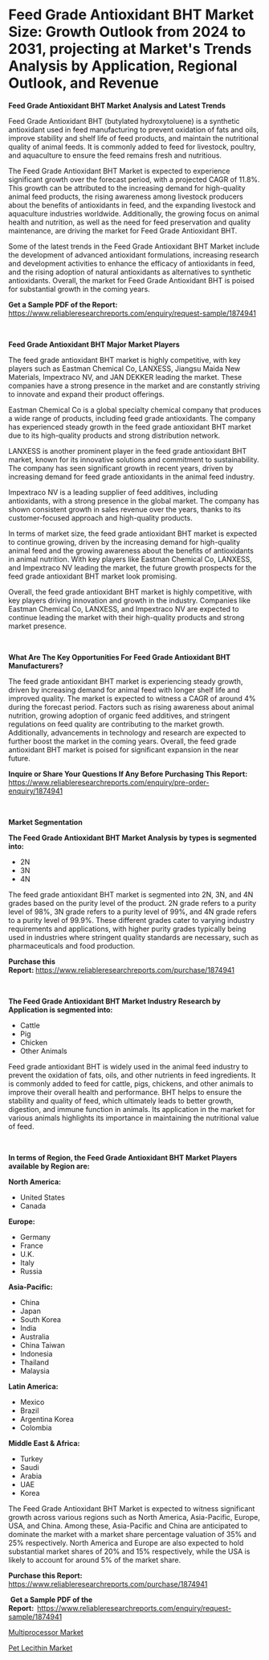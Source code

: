 <p><h1>Feed Grade Antioxidant BHT Market Size: Growth Outlook from 2024 to 2031, projecting at Market's Trends Analysis by Application, Regional Outlook, and Revenue</h1></p><p><strong>Feed Grade Antioxidant BHT Market Analysis and Latest Trends</strong></p>
<p><p>Feed Grade Antioxidant BHT (butylated hydroxytoluene) is a synthetic antioxidant used in feed manufacturing to prevent oxidation of fats and oils, improve stability and shelf life of feed products, and maintain the nutritional quality of animal feeds. It is commonly added to feed for livestock, poultry, and aquaculture to ensure the feed remains fresh and nutritious.</p><p>The Feed Grade Antioxidant BHT Market is expected to experience significant growth over the forecast period, with a projected CAGR of 11.8%. This growth can be attributed to the increasing demand for high-quality animal feed products, the rising awareness among livestock producers about the benefits of antioxidants in feed, and the expanding livestock and aquaculture industries worldwide. Additionally, the growing focus on animal health and nutrition, as well as the need for feed preservation and quality maintenance, are driving the market for Feed Grade Antioxidant BHT.</p><p>Some of the latest trends in the Feed Grade Antioxidant BHT Market include the development of advanced antioxidant formulations, increasing research and development activities to enhance the efficacy of antioxidants in feed, and the rising adoption of natural antioxidants as alternatives to synthetic antioxidants. Overall, the market for Feed Grade Antioxidant BHT is poised for substantial growth in the coming years.</p></p>
<p><strong>Get a Sample PDF of the Report:&nbsp;</strong> <a href="https://www.reliableresearchreports.com/enquiry/request-sample/1874941">https://www.reliableresearchreports.com/enquiry/request-sample/1874941</a></p>
<p>&nbsp;</p>
<p><strong>Feed Grade Antioxidant BHT Major Market Players</strong></p>
<p><p>The feed grade antioxidant BHT market is highly competitive, with key players such as Eastman Chemical Co, LANXESS, Jiangsu Maida New Materials, Impextraco NV, and JAN DEKKER leading the market. These companies have a strong presence in the market and are constantly striving to innovate and expand their product offerings.</p><p>Eastman Chemical Co is a global specialty chemical company that produces a wide range of products, including feed grade antioxidants. The company has experienced steady growth in the feed grade antioxidant BHT market due to its high-quality products and strong distribution network.</p><p>LANXESS is another prominent player in the feed grade antioxidant BHT market, known for its innovative solutions and commitment to sustainability. The company has seen significant growth in recent years, driven by increasing demand for feed grade antioxidants in the animal feed industry.</p><p>Impextraco NV is a leading supplier of feed additives, including antioxidants, with a strong presence in the global market. The company has shown consistent growth in sales revenue over the years, thanks to its customer-focused approach and high-quality products.</p><p>In terms of market size, the feed grade antioxidant BHT market is expected to continue growing, driven by the increasing demand for high-quality animal feed and the growing awareness about the benefits of antioxidants in animal nutrition. With key players like Eastman Chemical Co, LANXESS, and Impextraco NV leading the market, the future growth prospects for the feed grade antioxidant BHT market look promising.</p><p>Overall, the feed grade antioxidant BHT market is highly competitive, with key players driving innovation and growth in the industry. Companies like Eastman Chemical Co, LANXESS, and Impextraco NV are expected to continue leading the market with their high-quality products and strong market presence.</p></p>
<p>&nbsp;</p>
<p><strong>What Are The Key Opportunities For Feed Grade Antioxidant BHT Manufacturers?</strong></p>
<p><p>The feed grade antioxidant BHT market is experiencing steady growth, driven by increasing demand for animal feed with longer shelf life and improved quality. The market is expected to witness a CAGR of around 4% during the forecast period. Factors such as rising awareness about animal nutrition, growing adoption of organic feed additives, and stringent regulations on feed quality are contributing to the market growth. Additionally, advancements in technology and research are expected to further boost the market in the coming years. Overall, the feed grade antioxidant BHT market is poised for significant expansion in the near future.</p></p>
<p><strong>Inquire or Share Your Questions If Any Before Purchasing This Report:</strong> <a href="https://www.reliableresearchreports.com/enquiry/pre-order-enquiry/1874941">https://www.reliableresearchreports.com/enquiry/pre-order-enquiry/1874941</a></p>
<p>&nbsp;</p>
<p><strong>Market Segmentation</strong></p>
<p><strong>The Feed Grade Antioxidant BHT Market Analysis by types is segmented into:</strong></p>
<p><ul><li>2N</li><li>3N</li><li>4N</li></ul></p>
<p><p>The feed grade antioxidant BHT market is segmented into 2N, 3N, and 4N grades based on the purity level of the product. 2N grade refers to a purity level of 98%, 3N grade refers to a purity level of 99%, and 4N grade refers to a purity level of 99.9%. These different grades cater to varying industry requirements and applications, with higher purity grades typically being used in industries where stringent quality standards are necessary, such as pharmaceuticals and food production.</p></p>
<p><strong>Purchase this Report:&nbsp;</strong><a href="https://www.reliableresearchreports.com/purchase/1874941">https://www.reliableresearchreports.com/purchase/1874941</a></p>
<p>&nbsp;</p>
<p><strong>The Feed Grade Antioxidant BHT Market Industry Research by Application is segmented into:</strong></p>
<p><ul><li>Cattle</li><li>Pig</li><li>Chicken</li><li>Other Animals</li></ul></p>
<p><p>Feed grade antioxidant BHT is widely used in the animal feed industry to prevent the oxidation of fats, oils, and other nutrients in feed ingredients. It is commonly added to feed for cattle, pigs, chickens, and other animals to improve their overall health and performance. BHT helps to ensure the stability and quality of feed, which ultimately leads to better growth, digestion, and immune function in animals. Its application in the market for various animals highlights its importance in maintaining the nutritional value of feed.</p></p>
<p>&nbsp;</p>
<p><strong>In terms of Region, the Feed Grade Antioxidant BHT Market Players available by Region are:</strong></p>
<p>
    <p> <strong> North America: </strong>
        <ul>
            <li>United States</li>
            <li>Canada</li>
        </ul>
        </p> 
    <p> <strong> Europe: </strong>
        <ul>
            <li>Germany</li>
            <li>France</li>
            <li>U.K.</li>
            <li>Italy</li>
            <li>Russia</li>
        </ul>
        </p> 
    <p> <strong> Asia-Pacific: </strong>
        <ul>
            <li>China</li>
            <li>Japan</li>
            <li>South Korea</li>
            <li>India</li>
            <li>Australia</li>
            <li>China Taiwan</li>
            <li>Indonesia</li>
            <li>Thailand</li>
            <li>Malaysia</li>
        </ul>
        </p> 
    <p> <strong> Latin America: </strong>
        <ul>
            <li>Mexico</li>
            <li>Brazil</li>
            <li>Argentina Korea</li>
            <li>Colombia</li>
        </ul>
        </p> 
    <p> <strong> Middle East & Africa: </strong>
        <ul>
            <li>Turkey</li>
            <li>Saudi</li>
            <li>Arabia</li>
            <li>UAE</li>
            <li>Korea</li>
        </ul>
    </p>
    </p>
<p><p>The Feed Grade Antioxidant BHT Market is expected to witness significant growth across various regions such as North America, Asia-Pacific, Europe, USA, and China. Among these, Asia-Pacific and China are anticipated to dominate the market with a market share percentage valuation of 35% and 25% respectively. North America and Europe are also expected to hold substantial market shares of 20% and 15% respectively, while the USA is likely to account for around 5% of the market share.</p></p>
<p><strong>Purchase this Report: </strong><a href="https://www.reliableresearchreports.com/purchase/1874941">https://www.reliableresearchreports.com/purchase/1874941</a></p>
<p>&nbsp;<strong>Get a Sample PDF of the Report:&nbsp;&nbsp;</strong><a href="https://www.reliableresearchreports.com/enquiry/request-sample/1874941">https://www.reliableresearchreports.com/enquiry/request-sample/1874941</a></p>
<p><strong></strong></p>
<p><p><a href="https://fearless-okapi-6c8.notion.site/Multiprocessor-Market-Size-Market-Trends-and-Growth-Outlook-forecasted-for-period-from-2024-to-203-7f538da007c54ea3b974b5b92d31439f">Multiprocessor Market</a></p><p><a href="https://view.publitas.com/reportprime-1/insights-into-pet-lecithin-market-size-analysing-market-share-trends-and-growth-from-2024-to-2031/">Pet Lecithin Market</a></p></p>